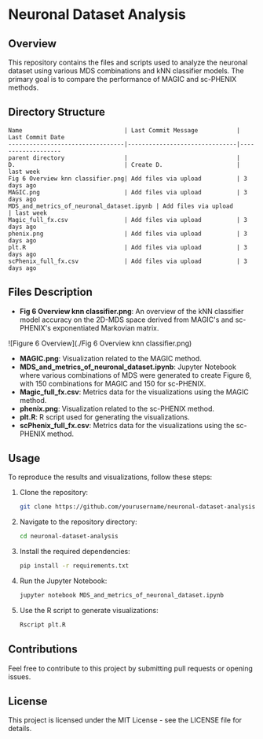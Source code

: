 
# Neuronal Dataset Analysis

## Overview
This repository contains the files and scripts used to analyze the neuronal dataset using various MDS combinations and kNN classifier models. The primary goal is to compare the performance of MAGIC and sc-PHENIX methods.

## Directory Structure

```
Name                             | Last Commit Message           | Last Commit Date
---------------------------------|-------------------------------|-------------------
parent directory                 |                               |
D.                               | Create D.                     | last week
Fig 6 Overview knn classifier.png| Add files via upload          | 3 days ago
MAGIC.png                        | Add files via upload          | 3 days ago
MDS_and_metrics_of_neuronal_dataset.ipynb | Add files via upload          | last week
Magic_full_fx.csv                | Add files via upload          | 3 days ago
phenix.png                       | Add files via upload          | 3 days ago
plt.R                            | Add files via upload          | 3 days ago
scPhenix_full_fx.csv             | Add files via upload          | 3 days ago
```

## Files Description

- **Fig 6 Overview knn classifier.png**: An overview of the kNN classifier model accuracy on the 2D-MDS space derived from MAGIC's and sc-PHENIX's exponentiated Markovian matrix.

![Figure 6 Overview](./Fig 6 Overview knn classifier.png)

- **MAGIC.png**: Visualization related to the MAGIC method.
- **MDS_and_metrics_of_neuronal_dataset.ipynb**: Jupyter Notebook where various combinations of MDS were generated to create Figure 6, with 150 combinations for MAGIC and 150 for sc-PHENIX.
- **Magic_full_fx.csv**: Metrics data for the visualizations using the MAGIC method.
- **phenix.png**: Visualization related to the sc-PHENIX method.
- **plt.R**: R script used for generating the visualizations.
- **scPhenix_full_fx.csv**: Metrics data for the visualizations using the sc-PHENIX method.

## Usage
To reproduce the results and visualizations, follow these steps:

1. Clone the repository:
   ```bash
   git clone https://github.com/yourusername/neuronal-dataset-analysis.git
   ```

2. Navigate to the repository directory:
   ```bash
   cd neuronal-dataset-analysis
   ```

3. Install the required dependencies:
   ```bash
   pip install -r requirements.txt
   ```

4. Run the Jupyter Notebook:
   ```bash
   jupyter notebook MDS_and_metrics_of_neuronal_dataset.ipynb
   ```

5. Use the R script to generate visualizations:
   ```bash
   Rscript plt.R
   ```

## Contributions
Feel free to contribute to this project by submitting pull requests or opening issues. 

## License
This project is licensed under the MIT License - see the LICENSE file for details.
